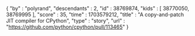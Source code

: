 {
  "by" : "polyrand",
  "descendants" : 2,
  "id" : 38769874,
  "kids" : [ 38770050, 38769995 ],
  "score" : 35,
  "time" : 1703579212,
  "title" : "A copy-and-patch JIT compiler for CPython",
  "type" : "story",
  "url" : "https://github.com/python/cpython/pull/113465"
}
